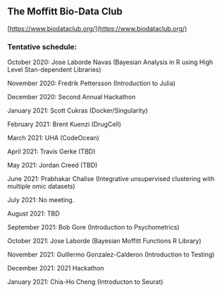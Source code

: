 ## The Moffitt Bio-Data Club
[https://www.biodataclub.org/](https://www.biodataclub.org/)

### Tentative schedule:
October 2020: Jose Laborde Navas (Bayesian Analysis in R using High Level Stan-dependent Libraries)

November 2020: Fredrik Pettersson (Introduction to Julia)

December 2020: Second Annual Hackathon

January 2021: Scott Cukras (Docker/Singularity)

February 2021: Brent Kuenzi (DrugCell)

March 2021: UHA (CodeOcean)

April 2021: Travis Gerke (TBD)

May 2021: Jordan Creed (TBD)

June 2021: Prabhakar Chalise (Integrative unsupervised clustering with multiple omic datasets)

July 2021: No meeting.

August 2021: TBD

September 2021: Bob Gore (Introduction to Psychometrics)

October 2021: Jose Laborde (Bayesian Moffitt Functions R Library)

November 2021: Guillermo Gonzalez-Calderon (Introduction to Testing) 

December 2021: 2021 Hackathon

January 2021: Chia-Ho Cheng (Introducton to Seurat)
